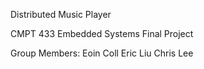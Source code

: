 Distributed Music Player

CMPT 433 Embedded Systems Final Project

Group Members:
Eoin Coll
Eric Liu
Chris Lee

